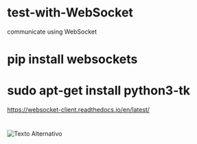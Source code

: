 # test-with-WebSocket
 communicate using WebSocket
 
 # pip install websockets
 
 # sudo apt-get install python3-tk

 https://websocket-client.readthedocs.io/en/latest/
 #
 ![Texto Alternativo](caminho/para/imagem.jpg)
